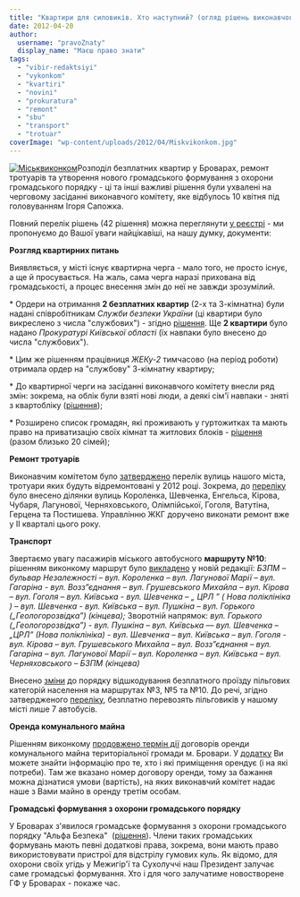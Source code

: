 ```yaml
---
title: "Квартири для силовиків. Хто наступний? (огляд рішень виконавчого комітету)"
date: 2012-04-20
author: 
  username: "pravoZnaty"
  display_name: "Маєш право знати"
tags: 
  - "vibir-redaktsiyi"
  - "vykonkom"
  - "kvartiri"
  - "novini"
  - "prokuratura"
  - "remont"
  - "sbu"
  - "transport"
  - "trotuar"
coverImage: "wp-content/uploads/2012/04/Miskvikonkom.jpg"
---
```


[![](https://mpz.brovary.org/wp-content/uploads/2012/04/Miskvikonkom.jpg "Міськвиконком")](https://mpz.brovary.org/wp-content/uploads/2012/04/Miskvikonkom.jpg)Розподіл безплатних квартир у Броварах, ремонт тротуарів та утворення нового громадського формування з охорони громадського порядку - ці та інші важливі рішення були ухвалені на черговому засіданні виконавчого комітету, яке відбулось 10 квітня під головуванням Ігоря Сапожка.

Повний перелік рішень (42 рішення) можна переглянути [у реєстрі](http://docs.pravo-znaty.org.ua/s/0/20/2/0?from=10.04.2012&to=10.04.2012&type=1&status=0 "Рішення виконавчого комітету за 10.04.2012р.") - ми пропонуємо до Вашої уваги найцікавіші, на нашу думку, документи:

**Розгляд квартирних питань**

Виявляється, у місті існує квартирна черга - мало того, не просто існує, а ще й просувається. На жаль, сама черга наразі прихована від громадськості, а процес внесення змін до неї не завжди зрозумілий.

\* Ордери на отримання **2 безплатних квартир** (2-х та 3-кімнатна) були надані співробітникам _Служби безпеки України_ (ці квартири було викреслено з числа "службових") - згідно [рішення](http://docs.pravo-znaty.org.ua/p1200/10.04.2012/171 "Про видачу ордерів на заселення житлової площі"). Ще **2 квартири** було надано _Прокуратурі Київської області_ (їх навпаки було внесено до числа "службових").

\* Цим же рішенням працівниця _ЖЕКу-2_ тимчасово (на період роботи) отримала ордер на "службову" 3-кімнатну квартиру;

\* До квартирної черги на засіданні виконавчого комітету внесли ряд змін: зокрема, на облік були взяті нові люди, а деякі сім'ї навпаки - зняті з квартобліку ([рішення](http://docs.pravo-znaty.org.ua/p1189/10.04.2012/151 "Про взяття на квартоблік у виконкомі міської ради"));

\* Розширено список громадян, які проживають у гуртожитках та мають право на приватизацію своїх кімнат та житлових блоків - [рішення](http://docs.pravo-znaty.org.ua/p1188/10.04.2012/152 "Про затвердження списків громадян проживаючих та зареєстрованих в гуртожитках міста та видачу ордерів на жилі приміщення в гуртожитках") (разом близько 20 сімей);

**Ремонт тротуарів** <!--more-->

Виконавчим комітетом було [затверджено](http://docs.pravo-znaty.org.ua/p1209/10.04.2012/181 "Про затвердження Переліку вулиць міста Бровари , тротуари, яких підлягають поточному ремонту в 2012 році") перелік вулиць нашого міста, тротуари яких будуть відремонтовані у 2012 році. Зокрема, до [переліку](https://brovary-rada.gov.ua/sites/default/files/doc/2012/vukonkom09/dodatok_181_10-04-2012.doc "Перелік тротуарів") було внесено ділянки вулиць Короленка, Шевченка, Енгельса, Кірова, Чубаря, Лагунової, Черняховського, Олімпійської, Гоголя, Ватутіна, Герцена та Постишева. Управлінню ЖКГ доручено виконати ремонт вже у ІІ кварталі цього року.

**Транспорт**

Звертаємо увагу пасажирів міського автобусного **маршруту №10**: рішенням виконкому маршрут було [викладено](http://docs.pravo-znaty.org.ua/p1205/10.04.2012/172 "Про внесення змін в роботу міського автобусного маршруту №10") у новій редакції: _БЗПМ – бульвар Незалежності – вул. Короленка – вул. Лагунової Марії – вул. Гагаріна - вул. Возз”єднання – вул. Грушевського Михайла – вул. Кірова – вул. Гоголя – вул. Київська - вул. Шевченка – „ ЦРЛ ” ( Нова поліклініка ) – вул. Шевченка - вул. Київська – вул. Пушкіна – вул. Горького („Геологорозвідка”) (кінцева);_ Зворотній напрямок: _вул. Горького („Геологорозвідка”) - вул. Пушкіна – вул. Київська –– вул. Шевченка – „ЦРЛ” (Нова поліклініка) - вул. Шевченка – вул. Київська – вул. Гоголя - вул. Кірова – вул. Грушевського Михайла – вул. Возз”єднання – вул. Гагаріна – вул. Лагунової Марії – вул. Короленка – вул. Київська – вул. Черняховського – БЗПМ (кінцева)_

Внесено [зміни](http://docs.pravo-znaty.org.ua/p1206/10.04.2012/173 "Про Порядок відшкодування витрат за безкоштовне перевезення без обмежень пільгових категорій населення м. Бровари пасажирським автомобільним транспортом загального користування на 2012 рік") до порядку відшкодування безплатного проїзду пільгових категорій населення на маршрутах №3, №5 та №10. До речі, згідно затвердженого [переліку](https://brovary-rada.gov.ua/sites/default/files/doc/2012/vukonkom09/dodatok_173_10-04-2012.doc "Перелік безкоштовних перевізників"), безплатно перевозять пільговиків у нашому місті лише 7 автобусів.

**Оренда комунального майна**

Рішенням виконкому [продовжено термін дії](http://docs.pravo-znaty.org.ua/p1195/10.04.2012/158 "Про продовження терміну дії договорів оренди комунального майна територіальної громади м. Бровари") договорів оренди комунального майна територіальної громади м. Бровари. У [додатку](https://brovary-rada.gov.ua/sites/default/files/doc/2012/vukonkom09/ok_158_10-04-2012.doc "Перелік") Ви можете знайти інформацію про те, хто і які приміщення орендує (і на які потреби). Там же вказано номер договору оренди, тому за бажання можна дізнатися умови (вартість), на яких виконавчий комітет надає наше з Вами майно в оренду третім особам.

**Громадські формування з охорони громадського порядку**

У Броварах з'явилося громадське формування з охорони громадського порядку "Альфа Безпека"  ([рішення](http://docs.pravo-znaty.org.ua/p1212/10.04.2012/187 "Про реєстрацію громадського формування з охорони громадського порядку „АЛЬФА БЕЗПЕКА”")). Члени таких громадських формувань мають певні додаткові права, зокрема, вони мають право використовувати пристрої для відстрілу гумових куль. Як відомо, для охорони своїх угідь у Межигір'ї та Сухолуччі наш Президент залучає саме громадські формування. Хто і для чого залучатиме новостворене ГФ у Броварах - покаже час.
